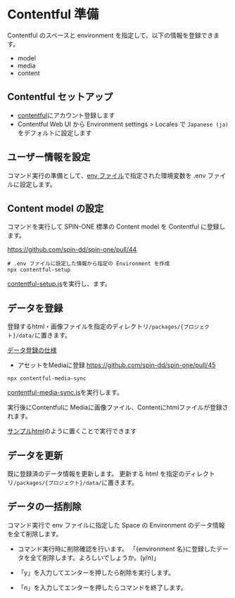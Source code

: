 # Contentful 準備

Contentful のスペースと environment を指定して、以下の情報を登録できます。

- model
- media
- content

## Contentful セットアップ

- [contentful](https://www.contentful.com/)にアカウント登録します
- Contentful Web UI から Environment settings > Locales で `Japanese (ja)` をデフォルトに設定します

## ユーザー情報を設定

コマンド実行の準備として、[env ファイル](../Gatsby/envfile.md)で指定された環境変数を .env ファイルに設定します。

## Content model の設定

コマンドを実行して SPIN-ONE 標準の Content model を Contentful に登録します。

<https://github.com/spin-dd/spin-one/pull/44>

```shell
# .env ファイルに設定した情報から指定の Environment を作成
npx contentful-setup 
```

[contentful-setup.js](</packages/gatsby-theme-spin-one/dist/scripts/contentful-setup.js>)を実行し、ます。

## データを登録

登録するhtml・画像ファイルを指定のディレクトリ`/packages/{プロジェクト}/data/`に置きます。

[データ登録の仕様](./Import/readme.md)

- アセットをMediaに登録
<https://github.com/spin-dd/spin-one/pull/45>

```shell
npx contentful-media-sync
```

[contentful-media-sync.js](/packages/gatsby-theme-spin-one/dist/scripts/contentful-media-sync.js)を実行します。

実行後にContentfulに
Mediaに画像ファイル、Contentにhtmlファイルが登録されます。

[サンプルhtml](/packages/theme-demo/data/sample-asset/index.html)のように置くことで実行できます

## データを更新

既に登録済のデータ情報を更新します。
更新する html を指定のディレクトリ`/packages/{プロジェクト}/data/`に置きます。

## データの一括削除

コマンド実行で env ファイルに指定した Space の Environment のデータ情報を全て削除します。

- コマンド実行時に削除確認を行います。
  「{environment 名}に登録したデータを全て削除します。よろしいでしょうか。(y/n)」

- 「y」を入力してエンターを押したら削除を実行します。

- 「n」を入力してエンターを押したらコマンドを終了します。

